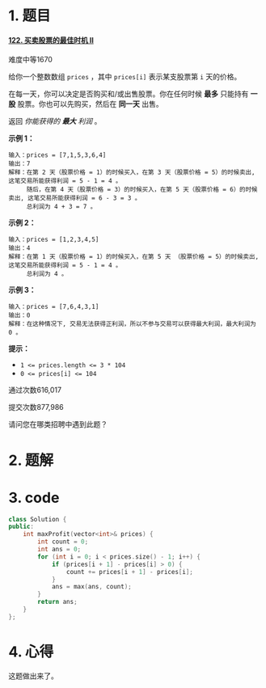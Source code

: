 # 1. 题目

#### [122. 买卖股票的最佳时机 II](https://leetcode-cn.com/problems/best-time-to-buy-and-sell-stock-ii/)

难度中等1670

给你一个整数数组 `prices` ，其中 `prices[i]` 表示某支股票第 `i` 天的价格。

在每一天，你可以决定是否购买和/或出售股票。你在任何时候 **最多** 只能持有 **一股** 股票。你也可以先购买，然后在 **同一天** 出售。

返回 *你能获得的 **最大** 利润* 。

 

**示例 1：**

```
输入：prices = [7,1,5,3,6,4]
输出：7
解释：在第 2 天（股票价格 = 1）的时候买入，在第 3 天（股票价格 = 5）的时候卖出, 这笔交易所能获得利润 = 5 - 1 = 4 。
     随后，在第 4 天（股票价格 = 3）的时候买入，在第 5 天（股票价格 = 6）的时候卖出, 这笔交易所能获得利润 = 6 - 3 = 3 。
     总利润为 4 + 3 = 7 。
```

**示例 2：**

```
输入：prices = [1,2,3,4,5]
输出：4
解释：在第 1 天（股票价格 = 1）的时候买入，在第 5 天 （股票价格 = 5）的时候卖出, 这笔交易所能获得利润 = 5 - 1 = 4 。
     总利润为 4 。
```

**示例 3：**

```
输入：prices = [7,6,4,3,1]
输出：0
解释：在这种情况下, 交易无法获得正利润，所以不参与交易可以获得最大利润，最大利润为 0 。
```

 

**提示：**

- `1 <= prices.length <= 3 * 104`
- `0 <= prices[i] <= 104`

通过次数616,017

提交次数877,986

请问您在哪类招聘中遇到此题？

# 2. 题解
# 3. code
```c++
class Solution {
public:
    int maxProfit(vector<int>& prices) {
        int count = 0;
        int ans = 0;
        for (int i = 0; i < prices.size() - 1; i++) {
            if (prices[i + 1] - prices[i] > 0) {
                count += prices[i + 1] - prices[i];
            }
            ans = max(ans, count);
        }
        return ans;
    }
};
```
# 4. 心得

这题做出来了。

